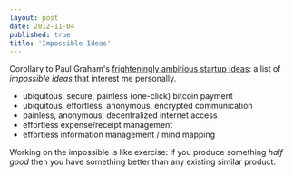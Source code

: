 ```yaml
---
layout: post
date: 2012-11-04
published: true
title: 'Impossible Ideas'
---
```


Corollary to Paul Graham's <a href="http://paulgraham.com/ambitious.html">frighteningly ambitious startup ideas</a>: a list of <i>impossible ideas</i> that interest me personally.

- ubiquitous, secure, painless (one-click) bitcoin payment
- ubiquitous, effortless, anonymous, encrypted communication
- painless, anonymous, decentralized internet access
- effortless expense/receipt management
- effortless information management / mind mapping

Working on the impossible is like exercise: if you produce something _half good_ then you have something better than any existing similar product.

